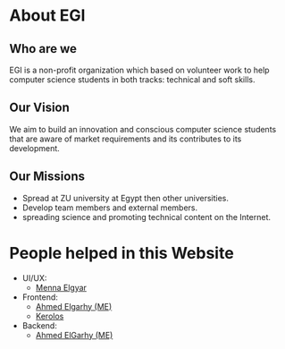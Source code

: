 # About EGI

## Who are we

EGI is a non-profit organization which based on volunteer work to help computer science students in both tracks: technical and soft skills.

## Our Vision

We aim to build an innovation and conscious computer science students that are aware of market requirements and its contributes to its development.

## Our Missions

- Spread at ZU university at Egypt then other universities.
- Develop team members and external members.
- spreading science and promoting technical content on the Internet.

# People helped in this Website

- UI/UX:
  - [Menna Elgyar](https://www.linkedin.com/in/menna-elgyar/)
- Frontend:
  - [Ahmed Elgarhy (ME)](https://www.linkedin.com/in/ahmed-elgarhy-7a970220a/)
  - [Kerolos](https://www.linkedin.com/in/keroles-michael-31119b233)
- Backend:
  - [Ahmed ElGarhy (ME)](https://www.linkedin.com/in/ahmed-elgarhy-7a970220a/)
